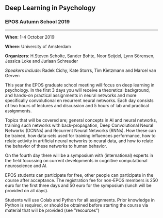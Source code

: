 ## Deep Learning in Psychology
### EPOS Autumn School 2019
------



**When**: 1-4 October 2019


**Where**: University of Amsterdam


**Organizers**: H.Steven Scholte, Sander Bohte, Noor Seijdel, Lynn Sörensen, Jessica Loke and Juriaan Schreuder

*Speakers include*: Radek Cichy, Kate Storrs, Tim Kietzmann and Marcel van Gerven 


This year the EPOS graduate school meeting will focus on deep learning in psychology. 
In the first 3 days you will receive a theoretical background, and hands-on practical assignments in neural networks and more specifically convolutional en recurrent neural networks. Each day consists of two hours of lectures and discussion and 5 hours of lab and practical assignments. 

Topics that will be covered are; general concepts in AI and neural networks, training such networks with back-propagation, Deep Convolutional Neural Networks (DCNNs) and Recurrent Neural Networks (RNNs). How these can be trained, how data-sets used for training influences performance, how to relate activity in artificial neural networks to neural data, and how to relate the behavior of these networks to human behavior.

On the fourth day there will be a symposium with (international) experts in the field focussing on current developments in cognitive computational neuroscience and AI. 

EPOS students can participate for free, other people can participate in the course after acceptance. The registration fee for non-EPOS members is 250 euro for the first three days and 50 euro for the symposium (lunch will be provided on all days). 

Students will use Colab and Python for all assignments. Prior knowledge in Python is required, or should be obtained before starting the course via material that will be provided (see "resources")

